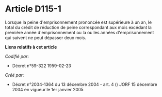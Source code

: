 # Article D115-1

Lorsque la peine d'emprisonnement prononcée est supérieure à un an, le total du crédit de réduction de peine correspondant
aux mois excédant la première année d'emprisonnement ou la ou les années d'emprisonnement qui suivent ne peut dépasser deux
mois.

**Liens relatifs à cet article**

_Codifié par_:

  - Décret n°59-322 1959-02-23

_Créé par_:

  - Décret n°2004-1364 du 13 décembre 2004 - art. 4 () JORF 15 décembre 2004 en vigueur le 1er janvier 2005
